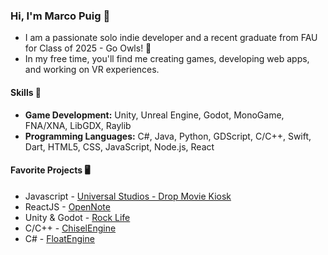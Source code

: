 ### Hi, I'm Marco Puig 👋

- I am a passionate solo indie developer and a recent graduate from FAU for Class of 2025 - Go Owls! 🦉 
- In my free time, you'll find me creating games, developing web apps, and working on VR experiences.

#### Skills 🔧 

- **Game Development:** Unity, Unreal Engine, Godot, MonoGame, FNA/XNA, LibGDX, Raylib
- **Programming Languages:** C#, Java, Python, GDScript, C/C++, Swift, Dart, HTML5, CSS, JavaScript, Node.js, React

#### Favorite Projects 🖥
- Javascript - [Universal Studios - Drop Movie Kiosk](https://www.youtube.com/watch?v=v6mQXImJ-zY)
- ReactJS - [OpenNote](https://opennote.pages.dev/)
- Unity & Godot - [Rock Life](https://store.steampowered.com/app/2056560/Rock_Life_The_Rock_Simulator)
- C/C++ - [ChiselEngine](https://github.com/Marco-Puig/ChiselEngine) 
- C# - [FloatEngine](https://github.com/Marco-Puig/FloatEngine)

